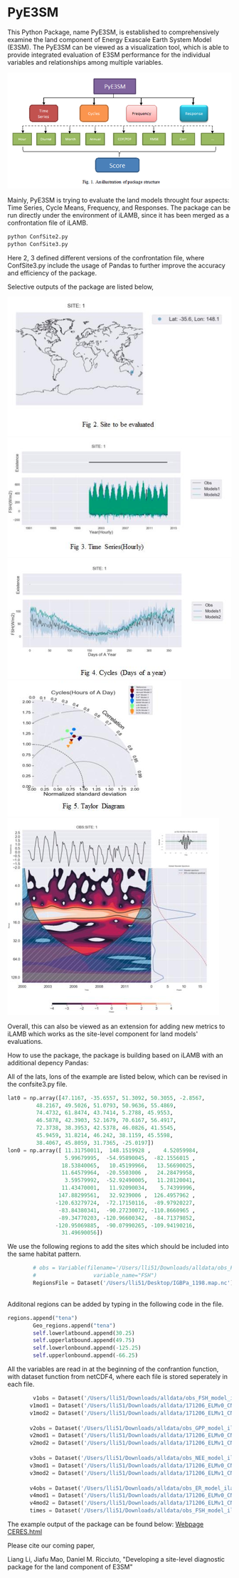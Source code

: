 # PyE3SM

This Python Package, name PyE3SM, is established to comprehensively examine the land component of Energy Exascale Earth System Model (E3SM). The PyE3SM can be viewed as a visualization tool, which is able to provide integrated evaluation of E3SM performance for the individual variables and relationships among multiple variables. 


![Package Structure](./structure.png "Package Structure")


Mainly, PyE3SM is trying to evaluate the land models throught four aspects: Time Series, Cycle Means, Frequency, and Responses.
The package can be run directly under the environment of iLAMB, since it has been merged as a confrontation file of iLAMB.

```python 
python ConfSite2.py
python ConfSite3.py
```

Here 2, 3 defined different versions of the confrontation file, where ConfSite3.py include the usage of Pandas to further improve the accuracy and efficiency of the package.

Selective outputs of the package are listed below,

![Selective outputs](./site.png  "Selective outputs")
![Selective outputs](./time1.png "Selective outputs")
![Selective outputs](./cycle.png  "Selective outputs")
![Selective outputs](./taylor.png  "Selective outputs")
![Selective outputs](./wavelet.png "Selective outputs")

Overall, this can also be viewed as an extension for adding new metrics to iLAMB which works as the site-level component for land models' evaluations.

How to use the package, the package is building based on iLAMB with an additional depency Pandas:

All of the lats, lons of the example are listed below, which can be revised in the confsite3.py file.
```python
lat0 = np.array([47.1167, -35.6557, 51.3092, 50.3055, -2.8567,
         48.2167, 49.5026, 51.0793, 50.9636, 55.4869,
         74.4732, 61.8474, 43.7414, 5.2788, 45.9553,
         46.5878, 42.3903, 52.1679, 70.6167, 56.4917,
         72.3738, 38.3953, 42.5378, 46.0826, 41.5545,
         45.9459, 31.8214, 46.242, 38.1159, 45.5598,
         38.4067, 45.8059, 31.7365, -25.0197])
lon0 = np.array([ 11.31750011,  148.1519928 ,    4.52059984,
                  5.99679995,  -54.95890045,  -82.1556015 ,
                 18.53840065,   10.45199966,   13.56690025,
                 11.64579964,  -20.5503006 ,   24.28479958,
                  3.59579992,  -52.92490005,   11.28120041,
                 11.43470001,   11.92090034,    5.74399996,
                147.88299561,   32.9239006 ,  126.4957962 ,
               -120.63279724,  -72.17150116,  -89.97920227,
                -83.84380341,  -90.27230072, -110.8660965 ,
                -89.34770203, -120.96600342,  -84.71379852,
               -120.95069885,  -90.07990265, -109.94190216,
                 31.49690056])
```
We use the following regions to add the sites which should be included into the same habitat pattern. 
```python
        # obs = Variable(filename='/Users/lli51/Downloads/alldata/obs_FSH_model_ilamb.nc4',
        #                  variable_name="FSH")
        RegionsFile = Dataset('/Users/lli51/Desktop/IGBPa_1198.map.nc')
        
```
Additonal regions can be added by typing in the following code in the file.
```python
regions.append("tena")
        Geo_regions.append("tena")
        self.lowerlatbound.append(30.25)
        self.upperlatbound.append(49.75)
        self.lowerlonbound.append(-125.25)
        self.upperlonbound.append(-66.25)
 ```       
 
 All the variables are read in at the beginning of the confrantion function, with dataset function from netCDF4, where each file is stored seperately in each file.
 
 ```python
         v1obs = Dataset('/Users/lli51/Downloads/alldata/obs_FSH_model_ilamb.nc4')['FSH']
        v1mod1 = Dataset('/Users/lli51/Downloads/alldata/171206_ELMv0_CN_FSH_model_ilamb.nc4')['FSH']
        v1mod2 = Dataset('/Users/lli51/Downloads/alldata/171206_ELMv1_CN_FSH_model_ilamb.nc4')['FSH']

        v2obs = Dataset('/Users/lli51/Downloads/alldata/obs_GPP_model_ilamb.nc4')['GPP']
        v2mod1 = Dataset('/Users/lli51/Downloads/alldata/171206_ELMv0_CN_GPP_model_ilamb.nc4')['GPP']
        v2mod2 = Dataset('/Users/lli51/Downloads/alldata/171206_ELMv1_CN_GPP_model_ilamb.nc4')['GPP']

        v3obs = Dataset('/Users/lli51/Downloads/alldata/obs_NEE_model_ilamb.nc4')['NEE']
        v3mod1 = Dataset('/Users/lli51/Downloads/alldata/171206_ELMv0_CN_NEE_model_ilamb.nc4')['NEE']
        v3mod2 = Dataset('/Users/lli51/Downloads/alldata/171206_ELMv1_CN_NEE_model_ilamb.nc4')['NEE']

        v4obs = Dataset('/Users/lli51/Downloads/alldata/obs_ER_model_ilamb.nc4')['ER']
        v4mod1 = Dataset('/Users/lli51/Downloads/alldata/171206_ELMv0_CN_ER_model_ilamb.nc4')['ER']
        v4mod2 = Dataset('/Users/lli51/Downloads/alldata/171206_ELMv1_CN_ER_model_ilamb.nc4')['ER']
        times = Dataset('/Users/lli51/Downloads/alldata/obs_FSH_model_ilamb.nc4')['time']
 ```
The example output of the package can be found below:
[Webpage CERES.html](http://volweb.utk.edu/~lli51/ol2/CERES.html)

Please cite our coming paper,

Liang Li, Jiafu Mao, Daniel M. Ricciuto, "Developing a site-level diagnostic package for the land component of E3SM"

